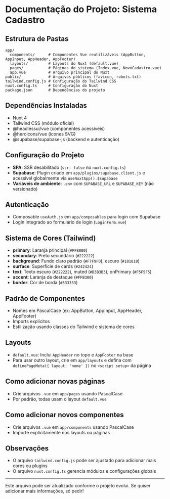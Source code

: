 # Documentação do Projeto: Sistema Cadastro

## Estrutura de Pastas

```
app/
  components/      # Componentes Vue reutilizáveis (AppButton, AppInput, AppHeader, AppFooter)
  layouts/         # Layouts do Nuxt (default.vue)
  pages/           # Páginas do sistema (Index.vue, NovoCadastro.vue)
  app.vue          # Arquivo principal do Nuxt
public/            # Arquivos públicos (favicon, robots.txt)
tailwind.config.js # Configuração do Tailwind CSS
nuxt.config.ts     # Configuração do Nuxt
package.json       # Dependências do projeto
```

## Dependências Instaladas
- Nuxt 4
- Tailwind CSS (módulo oficial)
- @headlessui/vue (componentes acessíveis)
- @heroicons/vue (ícones SVG)
- @supabase/supabase-js (backend e autenticação)

## Configuração do Projeto
- **SPA**: SSR desabilitado (`ssr: false` no `nuxt.config.ts`)
- **Supabase**: Plugin criado em `app/plugins/supabase.client.js` e acessível globalmente via `useNuxtApp().$supabase`
- **Variáveis de ambiente**: `.env` com `SUPABASE_URL` e `SUPABASE_KEY` (não versionado)

## Autenticação
- Composable `useAuth.js` em `app/composables` para login com Supabase
- Login integrado ao formulário de login (`LoginForm.vue`)

## Sistema de Cores (Tailwind)
- **primary**: Laranja principal (`#FF8800`)
- **secondary**: Preto secundário (`#222222`)
- **background**: Fundo claro padrão (`#F7F9FD`), escuro (`#181818`)
- **surface**: Superfície de cards (`#242424`)
- **text**: Texto escuro (`#222222`), muted (`#B3B3B3`), onPrimary (`#F5F5F5`)
- **accent**: Laranja de destaque (`#FFB300`)
- **border**: Cor de borda (`#333333`)

## Padrão de Componentes
- Nomes em PascalCase (ex: AppButton, AppInput, AppHeader, AppFooter)
- Imports explícitos
- Estilização usando classes do Tailwind e sistema de cores

## Layouts
- `default.vue`: Inclui `AppHeader` no topo e `AppFooter` na base
- Para usar outro layout, crie em `app/layouts` e defina com `definePageMeta({ layout: 'nome' })` no `<script setup>` da página

## Como adicionar novas páginas
- Crie arquivos `.vue` em `app/pages` usando PascalCase
- Por padrão, todas usam o layout `default.vue`

## Como adicionar novos componentes
- Crie arquivos `.vue` em `app/components` usando PascalCase
- Importe explicitamente nos layouts ou páginas

## Observações
- O arquivo `tailwind.config.js` pode ser ajustado para adicionar mais cores ou plugins
- O arquivo `nuxt.config.ts` gerencia módulos e configurações globais

---

Este arquivo pode ser atualizado conforme o projeto evolui. Se quiser adicionar mais informações, só pedir!
